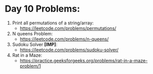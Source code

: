 # Day 10 Problems:

1. Print all permutations of a string/array:
   - https://leetcode.com/problems/permutations/
2. N queens Problem:
   - https://leetcode.com/problems/n-queens/
3. Sudoku Solver **[IMP]**:
   - https://leetcode.com/problems/sudoku-solver/
5. Rat in a Maze:
   - https://practice.geeksforgeeks.org/problems/rat-in-a-maze-problem/1